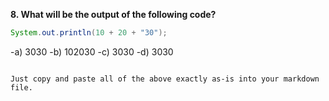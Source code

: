 **8. What will be the output of the following code?**  
```java
System.out.println(10 + 20 + "30");
````

-a) 3030
-b) 102030
-c) 3030
-d) 3030

```

Just copy and paste all of the above exactly as-is into your markdown file.
```

